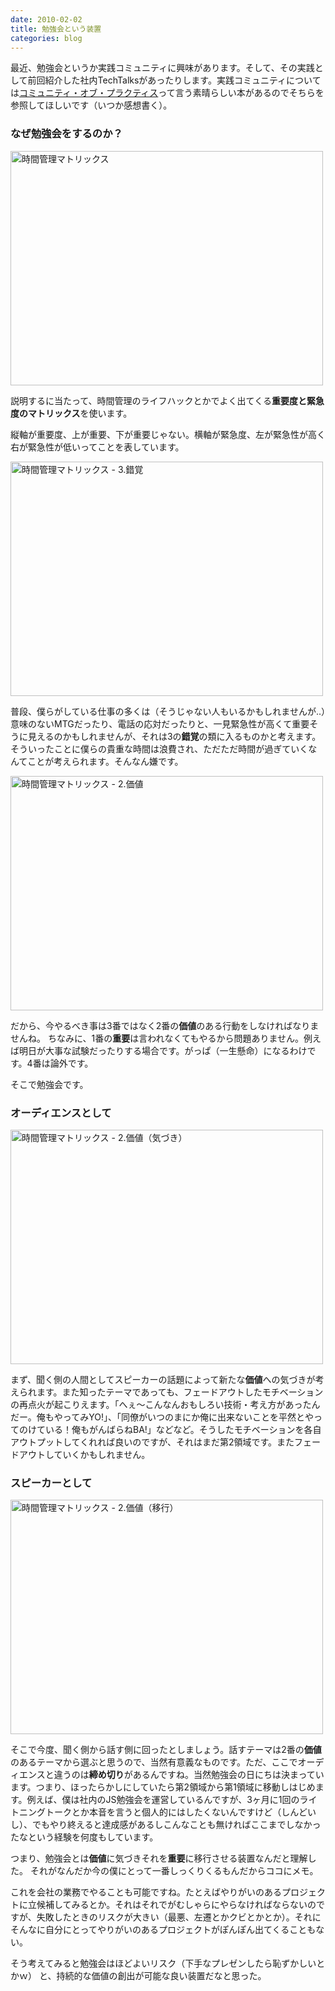 ```yaml
---
date: 2010-02-02
title: 勉強会という装置
categories: blog
---
```


最近、勉強会というか実践コミュニティに興味があります。そして、その実践として前回紹介した社内TechTalksがあったりします。実践コミュニティについては<a href="http://www.amazon.co.jp/%E3%82%B3%E3%83%9F%E3%83%A5%E3%83%8B%E3%83%86%E3%82%A3%E3%83%BB%E3%82%AA%E3%83%96%E3%83%BB%E3%83%97%E3%83%A9%E3%82%AF%E3%83%86%E3%82%A3%E3%82%B9%E2%80%95%E3%83%8A%E3%83%AC%E3%83%83%E3%82%B8%E7%A4%BE%E4%BC%9A%E3%81%AE%E6%96%B0%E3%81%9F%E3%81%AA%E7%9F%A5%E8%AD%98%E5%BD%A2%E6%85%8B%E3%81%AE%E5%AE%9F%E8%B7%B5-Harvard-Business-School-Press/dp/4798103438%3FSubscriptionId%3D15SMZCTB9V8NGR2TW082%26tag%3Dwarikiru-22%26linkCode%3Dxm2%26camp%3D2025%26creative%3D165953%26creativeASIN%3D4798103438">コミュニティ・オブ・プラクティス</a>って言う素晴らしい本があるのでそちらを参照してほしいです（いつか感想書く）。

<!--more-->
<h3>なぜ勉強会をするのか？</h3>
<img class="fig" src="http://lh6.ggpht.com/_1drnogi3vdg/S2bZDBqzfiI/AAAAAAAAAxs/bdfrml90qgI/m1.png" alt="時間管理マトリックス" width="500" height="375" />

説明するに当たって、時間管理のライフハックとかでよく出てくる<strong>重要度と緊急度のマトリックス</strong>を使います。

縦軸が重要度、上が重要、下が重要じゃない。横軸が緊急度、左が緊急性が高く右が緊急性が低いってことを表しています。

<img class="fig" src="http://lh4.ggpht.com/_1drnogi3vdg/S2bZDHk9MTI/AAAAAAAAAxw/xd5dIs_dGeQ/m2.png" alt="時間管理マトリックス - 3.錯覚" width="500" height="375" />

普段、僕らがしている仕事の多くは（そうじゃない人もいるかもしれませんが..）意味のないMTGだったり、電話の応対だったりと、一見緊急性が高くて重要そうに見えるのかもしれませんが、それは3の<strong>錯覚</strong>の類に入るものかと考えます。そういったことに僕らの貴重な時間は浪費され、ただただ時間が過ぎていくなんてことが考えられます。そんなん嫌です。

<img class="fig" src="http://lh4.ggpht.com/_1drnogi3vdg/S2bZDZpMl2I/AAAAAAAAAx0/wQSut9Ma1Co/m3.png" alt="時間管理マトリックス - 2.価値" width="500" height="375" />

だから、今やるべき事は3番ではなく2番の<strong>価値</strong>のある行動をしなければなりませんね。
ちなみに、1番の<strong>重要</strong>は言われなくてもやるから問題ありません。例えば明日が大事な試験だったりする場合です。がっぱ（一生懸命）になるわけです。4番は論外です。

そこで勉強会です。
<h3>オーディエンスとして</h3>
<img class="fig" src="http://lh4.ggpht.com/_1drnogi3vdg/S2bZDVwwdvI/AAAAAAAAAx4/fvkFBUQJKcg/m4.png" alt="時間管理マトリックス - 2.価値（気づき）" width="500" height="375" />

まず、聞く側の人間としてスピーカーの話題によって新たな<strong>価値</strong>への気づきが考えられます。また知ったテーマであっても、フェードアウトしたモチベーションの再点火が起こりえます。「へぇ〜こんなんおもしろい技術・考え方があったんだー。俺もやってみYO!」、「同僚がいつのまにか俺に出来ないことを平然とやってのけている！俺もがんばらねBA!」などなど。そうしたモチベーションを各自アウトプットしてくれれば良いのですが、それはまだ第2領域です。またフェードアウトしていくかもしれません。
<h3>スピーカーとして</h3>
<img class="fig" src="http://lh4.ggpht.com/_1drnogi3vdg/S2bZDyQSFfI/AAAAAAAAAx8/uEWzdgZB5NY/m5.png" alt="時間管理マトリックス - 2.価値（移行）" width="500" height="375" />

そこで今度、聞く側から話す側に回ったとしましょう。話すテーマは2番の<strong>価値</strong>のあるテーマから選ぶと思うので、当然有意義なものです。ただ、ここでオーディエンスと違うのは<strong>締め切り</strong>があるんですね。当然勉強会の日にちは決まっています。つまり、ほったらかしにしていたら第2領域から第1領域に移動しはじめます。例えば、僕は社内のJS勉強会を運営しているんですが、3ヶ月に1回のライトニングトークとか本音を言うと個人的にはしたくないんですけど（しんどいし）、でもやり終えると達成感があるしこんなことも無ければここまでしなかったなという経験を何度もしています。

つまり、勉強会とは<strong>価値</strong>に気づきそれを<strong>重要</strong>に移行させる装置なんだと理解した。
それがなんだか今の僕にとって一番しっくりくるもんだからココにメモ。

これを会社の業務でやることも可能ですね。たとえばやりがいのあるプロジェクトに立候補してみるとか。それはそれでがむしゃらにやらなければならないのですが、失敗したときのリスクが大きい（最悪、左遷とかクビとかとか）。それにそんなに自分にとってやりがいのあるプロジェクトがぽんぽん出てくることもない。

そう考えてみると勉強会はほどよいリスク（下手なプレゼンしたら恥ずかしいとかｗ） と、持続的な価値の創出が可能な良い装置だなと思った。

